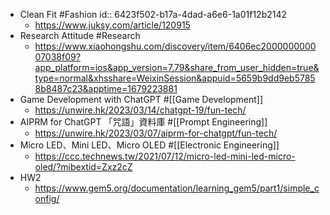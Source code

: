 - Clean Fit #Fashion
  id:: 6423f502-b17a-4dad-a6e6-1a01f12b2142
	- https://www.juksy.com/article/120915
- Research Attitude #Research
	- https://www.xiaohongshu.com/discovery/item/6406ec200000000007038f09?app_platform=ios&app_version=7.79&share_from_user_hidden=true&type=normal&xhsshare=WeixinSession&appuid=5659b9dd9eb57858b8487c23&apptime=1679223881
- Game Development with ChatGPT #[[Game Development]]
	- https://unwire.hk/2023/03/14/chatgpt-19/fun-tech/
- AIPRM for ChatGPT 「咒語」資料庫 #[[Prompt Engineering]]
	- https://unwire.hk/2023/03/07/aiprm-for-chatgpt/fun-tech/
- Micro LED、Mini LED、Micro OLED #[[Electronic Engineering]]
	- https://ccc.technews.tw/2021/07/12/micro-led-mini-led-micro-oled/?mibextid=Zxz2cZ
- HW2
	- https://www.gem5.org/documentation/learning_gem5/part1/simple_config/